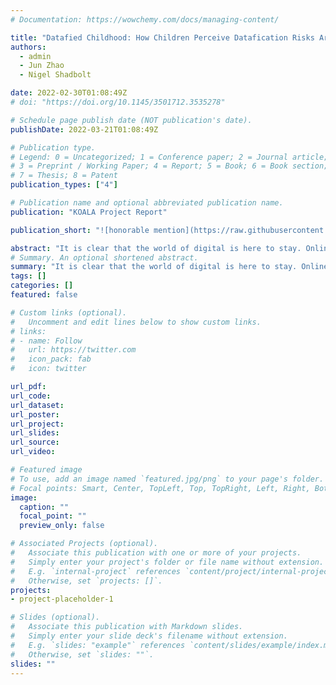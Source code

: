 ```yaml
---
# Documentation: https://wowchemy.com/docs/managing-content/

title: "Datafied Childhood: How Children Perceive Datafication Risks Around Them"
authors: 
  - admin
  - Jun Zhao
  - Nigel Shadbolt 

date: 2022-02-30T01:08:49Z
# doi: "https://doi.org/10.1145/3501712.3535278"

# Schedule page publish date (NOT publication's date).
publishDate: 2022-03-21T01:08:49Z

# Publication type.
# Legend: 0 = Uncategorized; 1 = Conference paper; 2 = Journal article;
# 3 = Preprint / Working Paper; 4 = Report; 5 = Book; 6 = Book section;
# 7 = Thesis; 8 = Patent
publication_types: ["4"]

# Publication name and optional abbreviated publication name.
publication: "KOALA Project Report"

publication_short: "![honorable mention](https://raw.githubusercontent.com/tiffanygewang/tiffany.ge.wang/master/assets/media/newline.png) KOALA Project Report"

abstract: "It is clear that the world of digital is here to stay. Online technologies are increasingly important for children, providing access to vital education, socialisation, participation, well-being, and entertainment resources. This rapid adoption and increasing reliance on the online world has raised corresponding concerns about the long-term effects of data/ication, in which children's actions are pervasively recorded, tracked, aggregated, analysed, and exploited by online services in multiple ways that include behavioural engineering, and monetisation. "
# Summary. An optional shortened abstract.
summary: "It is clear that the world of digital is here to stay. Online technologies are increasingly important for children, providing access to vital education, socialisation, participation, well-being, and entertainment resources. This rapid adoption and increasing reliance on the online world has raised corresponding concerns about the long-term effects of data/ication, in which children's actions are pervasively recorded, tracked, aggregated, analysed, and exploited by online services in multiple ways that include behavioural engineering, and monetisation. "
tags: []
categories: []
featured: false

# Custom links (optional).
#   Uncomment and edit lines below to show custom links.
# links:
# - name: Follow
#   url: https://twitter.com
#   icon_pack: fab
#   icon: twitter

url_pdf:
url_code:
url_dataset:
url_poster:
url_project:
url_slides:
url_source:
url_video:

# Featured image
# To use, add an image named `featured.jpg/png` to your page's folder. 
# Focal points: Smart, Center, TopLeft, Top, TopRight, Left, Right, BottomLeft, Bottom, BottomRight.
image:
  caption: ""
  focal_point: ""
  preview_only: false

# Associated Projects (optional).
#   Associate this publication with one or more of your projects.
#   Simply enter your project's folder or file name without extension.
#   E.g. `internal-project` references `content/project/internal-project/index.md`.
#   Otherwise, set `projects: []`.
projects:
- project-placeholder-1

# Slides (optional).
#   Associate this publication with Markdown slides.
#   Simply enter your slide deck's filename without extension.
#   E.g. `slides: "example"` references `content/slides/example/index.md`.
#   Otherwise, set `slides: ""`.
slides: ""
---
```

